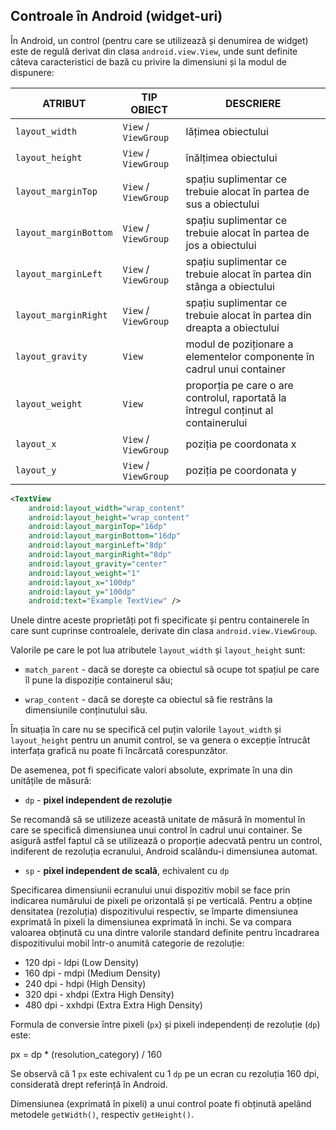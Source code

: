 ## Controale în Android (widget-uri)

În Android, un control (pentru care se utilizează și denumirea de
widget) este de regulă derivat din clasa `android.view.View`, unde sunt
definite câteva caracteristici de bază cu privire la dimensiuni și la
modul de dispunere:

| **ATRIBUT**           | **TIP OBIECT**       | **DESCRIERE**                                                                      |
|-----------------------|----------------------|------------------------------------------------------------------------------------|
| `layout_width`        | `View` / `ViewGroup` | lățimea obiectului                                                                 |
| `layout_height`       | `View` / `ViewGroup` | înălțimea obiectului                                                               |
| `layout_marginTop`    | `View` / `ViewGroup` | spațiu suplimentar ce trebuie alocat în partea de sus a obiectului                 |
| `layout_marginBottom` | `View` / `ViewGroup` | spațiu suplimentar ce trebuie alocat în partea de jos a obiectului                 |
| `layout_marginLeft`   | `View` / `ViewGroup` | spațiu suplimentar ce trebuie alocat în partea din stânga a obiectului             |
| `layout_marginRight`  | `View` / `ViewGroup` | spațiu suplimentar ce trebuie alocat în partea din dreapta a obiectului            |
| `layout_gravity`      | `View`               | modul de poziționare a elementelor componente în cadrul unui container             |
| `layout_weight`       | `View`               | proporția pe care o are controlul, raportată la întregul conținut al containerului |
| `layout_x`            | `View` / `ViewGroup` | poziția pe coordonata x                                                            |
| `layout_y`            | `View` / `ViewGroup` | poziția pe coordonata y                                                            |

```xml
<TextView
    android:layout_width="wrap_content"
    android:layout_height="wrap_content"
    android:layout_marginTop="16dp"
    android:layout_marginBottom="16dp"
    android:layout_marginLeft="8dp"
    android:layout_marginRight="8dp"
    android:layout_gravity="center"
    android:layout_weight="1"
    android:layout_x="100dp"
    android:layout_y="100dp"
    android:text="Example TextView" />
```

Unele dintre aceste proprietăți pot fi specificate și pentru
containerele în care sunt cuprinse controalele, derivate din clasa
`android.view.ViewGroup`.

Valorile pe care le pot lua atributele `layout_width` și `layout_height`
sunt:

-   `match_parent` - dacă se dorește ca obiectul să ocupe tot spațiul pe
    care îl pune la dispoziție containerul său;

-   `wrap_content` - dacă se dorește ca obiectul să fie restrâns la
    dimensiunile conținutului său.

În situația în care nu se specifică cel puțin valorile
`layout_width` și `layout_height` pentru un anumit control, se va genera
o excepție întrucât interfața grafică nu poate fi încărcată
corespunzător.

De asemenea, pot fi specificate valori absolute, exprimate în una din
unitățile de măsură:

-   `dp` - **pixel independent de rezoluție**

Se recomandă să se utilizeze această unitate de măsură în
momentul în care se specifică dimensiunea unui control în cadrul unui
container. Se asigură astfel faptul că se utilizează o proporție
adecvată pentru un control, indiferent de rezoluția ecranului, Android
scalându-i dimensiunea automat.

-   `sp` - **pixel independent de scală**, echivalent cu `dp`


Specificarea dimensiunii ecranului unui dispozitiv mobil se face prin
indicarea numărului de pixeli pe orizontală și pe verticală. Pentru a
obține densitatea (rezoluția) dispozitivului respectiv, se împarte
dimensiunea exprimată în pixeli la dimensiunea exprimată în inchi. Se va
compara valoarea obținută cu una dintre valorile standard definite
pentru încadrarea dispozitivului mobil într-o anumită categorie de
rezoluție:

-   120 dpi - ldpi (Low Density)
-   160 dpi - mdpi (Medium Density)
-   240 dpi - hdpi (High Density)
-   320 dpi - xhdpi (Extra High Density)
-   480 dpi - xxhdpi (Extra Extra High Density)

Formula de conversie între pixeli (`px`) și pixeli independenți de
rezoluție (`dp`) este:

px = dp * (resolution_category) / 160

Se observă că 1 `px` este echivalent cu 1 `dp` pe un ecran cu
rezoluția 160 dpi, considerată drept referință în Android.


Dimensiunea (exprimată în pixeli) a unui control poate fi obținută
apelând metodele `getWidth()`, respectiv `getHeight()`.
